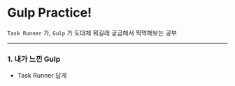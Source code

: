 # Gulp Practice!

`Task Runner` 가, `Gulp` 가 도대체 뭐길래 궁금해서 찍먹해보는 공부

---

### 1. 내가 느낀 Gulp

- Task Runner 답게 
